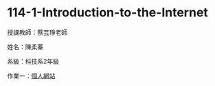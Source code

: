 # 114-1-Introduction-to-the-Internet
授課教師：蔡芸琤老師

姓名：陳柔蓁

系級：科技系2年級

作業一：[個人網站](https://41371125h-chinrouzhen.github.io/114-1-Introduction-to-the-Internet/)


